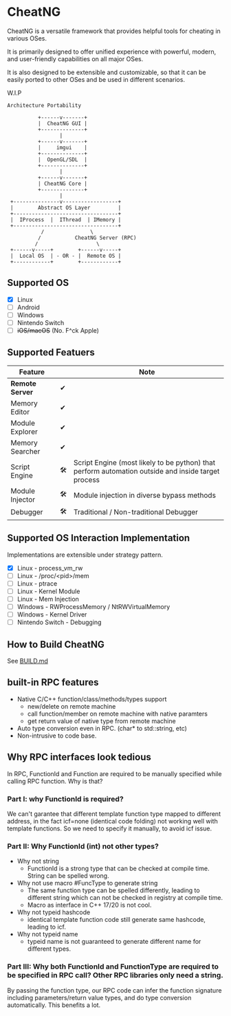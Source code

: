 # CheatNG

CheatNG is a versatile framework that provides helpful tools for cheating in various OSes.

It is primarily designed to offer unified experience with powerful, modern, and user-friendly capabilities on all major OSes.

It is also designed to be extensible and customizable, so that it can be easily ported to other OSes and be used in different scenarios.

W.I.P

```
Architecture Portability

          +------v-------+
          |  CheatNG GUI |
          +--------------+
                 |        
          +------v-------+
          |     imgui    |
          +--------------+
          |  OpenGL/SDL  |
          +--------------+
                 |
          +------v-------+
          | CheatNG Core |
          +--------------+
                 |
 +---------------v------------------+
 |        Abstract OS Layer         |
 +----------------------------------+
 |  IProcess  |  IThread  | IMemory |
 +----------------------------------+
           /               \        
          /           CheatNG Server (RPC)
         /                   \      
 +------v-----+        +------v-----+
 |  Local OS  | - OR - |  Remote OS |
 +------------+        +------------+
```

## Supported OS

- [x] Linux
- [ ] Android
- [ ] Windows
- [ ] Nintendo Switch
- [ ] ~~iOS/macOS~~ (No. F^ck Apple)

## Supported Featuers

| Feature | | Note |
| ------- | -------- | -------- |
| **Remote Server** | ✔ | |
| Memory Editor | ✔ | |
| Module Explorer | ✔ | |
| Memory Searcher | ✔ | |
| Script Engine | 🛠️ | Script Engine (most likely to be python) that perform automation outside and inside target process |
| Module Injector | 🛠️ | Module injection in diverse bypass methods |
| Debugger | 🛠️ | Traditional / Non-traditional Debugger |

## Supported OS Interaction Implementation

Implementations are extensible under strategy pattern.

- [x] Linux - process_vm_rw
- [ ] Linux - /proc/\<pid\>/mem
- [ ] Linux - ptrace
- [ ] Linux - Kernel Module
- [ ] Linux - Mem Injection
- [ ] Windows - RWProcessMemory / NtRWVirtualMemory
- [ ] Windows - Kernel Driver
- [ ] Nintendo Switch - Debugging

## How to Build CheatNG

See [BUILD.md](BUILD.md)

## built-in RPC features

- Native C/C++ function/class/methods/types support
  - new/delete on remote machine
  - call function/member on remote machine with native paramters
  - get return value of native type from remote machine
- Auto type conversion even in RPC. (char* to std::string, etc)
- Non-intrusive to code base.

## Why RPC interfaces look tedious

In RPC, FunctionId and Function are required to be manually specified while calling RPC function. Why is that?

### Part I: why FunctionId is required?

We can't garantee that different template function type mapped to different address, in the fact icf=none (identical code folding) not working well with template functions. So we need to specify it manually, to avoid icf issue.

### Part II: Why FunctionId (int) not other types?

- Why not string
  - FunctionId is a strong type that can be checked at compile time. String can be spelled wrong.
- Why not use macro #FuncType to generate string
  - The same function type can be spelled differently, leading to different string which can not be checked in registry at compile time.
  - Macro as interface in C++ 17/20 is not cool.
- Why not typeid hashcode
  - identical template function code still generate same hashcode, leading to icf.
- Why not typeid name
  - typeid name is not guaranteed to generate different name for different types.

### Part III: Why both FunctionId and FunctionType are required to be specified in RPC call? Other RPC libraries only need a string.

By passing the function type, our RPC code can infer the function signature including parameters/return value types, and do type conversion automatically. This benefits a lot.
